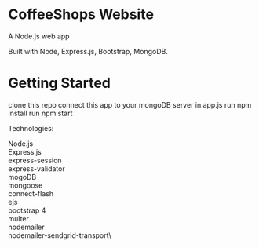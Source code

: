 # CoffeeShops Website
A Node.js web app

Built with Node, Express.js, Bootstrap, MongoDB.

# Getting Started
clone this repo
connect this app to your mongoDB server in app.js
run npm install
run npm start


Technologies:

Node.js\
Express.js\
express-session\
express-validator\
mogoDB\
mongoose\
connect-flash\
ejs\
bootstrap 4\
multer\
nodemailer\
nodemailer-sendgrid-transport\
